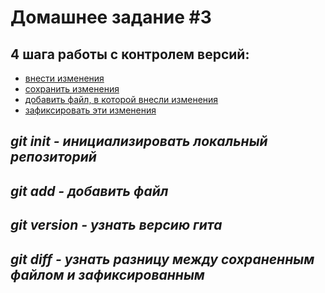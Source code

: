# Домашнее задание #3
## 4 шага работы с контролем версий:
 * <u>внести изменения</u>
 * <u>сохранить изменения</u>
 * <u>добавить файл, в которой внесли изменения</u>
 * <u>зафиксировать эти изменения</u>
 ## ***git init - инициализировать локальный репозиторий***
 ## ***git add - добавить файл***
 ## ***git version - узнать версию гита***
 ## ***git diff - узнать разницу между сохраненным файлом и зафиксированным***